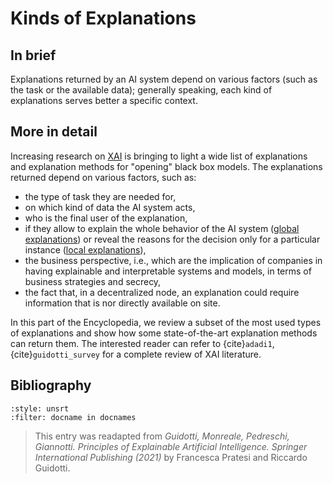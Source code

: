 # Kinds of Explanations

## In brief
Explanations returned by an AI system depend on various factors (such as the task or the available data); generally speaking, each kind of explanations serves better a specific context.
## More in detail

Increasing research on [XAI](../T3.1.md) is bringing to light a wide list of explanations and explanation methods for "opening" black box models. 
The explanations returned depend on various factors, such as:
- the type of task they are needed for,
- on which kind of data the AI system acts, 
- who is the final user of the explanation, 
- if they allow to explain the whole behavior of the AI system ([global explanations](./global_local.md)) or reveal the reasons for the decision only for a particular instance ([local explanations](./global_local.md)),
- the business perspective, i.e., which are the implication of companies in having explainable and interpretable systems and models, in terms of business strategies and secrecy,
- the fact that, in a decentralized node, an explanation could require information that is nor directly available on site.

In this part of the Encyclopedia, we review a subset of the most used types of explanations and show how some state-of-the-art explanation methods can return them. The interested reader can refer to {cite}`adadi1`, {cite}`guidotti_survey` for a complete review of XAI literature.

## Bibliography

```{bibliography}
:style: unsrt
:filter: docname in docnames
```

> This entry was readapted from *Guidotti, Monreale, Pedreschi, Giannotti. Principles of Explainable Artificial Intelligence. Springer International Publishing (2021)* by Francesca Pratesi and Riccardo Guidotti.
